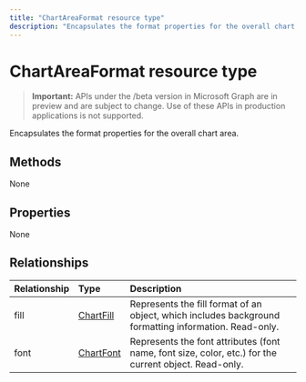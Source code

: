 ---title: "ChartAreaFormat resource type"description: "Encapsulates the format properties for the overall chart area."---# ChartAreaFormat resource type

> **Important:** APIs under the /beta version in Microsoft Graph are in preview and are subject to change. Use of these APIs in production applications is not supported.

Encapsulates the format properties for the overall chart area.


## Methods
None

## Properties
None

## Relationships
| Relationship | Type	|Description|
|:---------------|:--------|:----------|
|fill|[ChartFill](chartfill.md)|Represents the fill format of an object, which includes background formatting information. Read-only.|
|font|[ChartFont](chartfont.md)|Represents the font attributes (font name, font size, color, etc.) for the current object. Read-only.|

<!-- uuid: 8fcb5dbc-d5aa-4681-8e31-b001d5168d79
2015-10-25 14:57:30 UTC -->
<!-- {
  "type": "#page.annotation",
  "description": "ChartAreaFormat resource",
  "keywords": "",
  "section": "documentation",
  "tocPath": ""
}-->